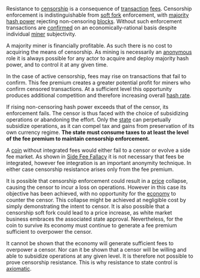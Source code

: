 Resistance to [censorship](Glossary#censorship) is a consequence of [transaction](Glossary#transaction) [fees](Glossary#fee). Censorship enforcement is indistinguishable from [soft fork](Glossary#soft-fork) enforcement, with [majority hash power](Glossary#majority-hash-power) rejecting non-censoring [blocks](Glossary#block). Without such enforcement transactions are [confirmed](Glossary#confirmation) on an economically-rational basis despite individual [miner](Glossary#miner) subjectivity.

A majority miner is financially profitable. As such there is no cost to acquiring the means of censorship. As mining is necessarily an [anonymous](Risk-Sharing-Principle) role it is always possible for any actor to acquire and deploy majority hash power, and to control it at any given time.

In the case of active censorship, fees may rise on transactions that fail to confirm. This fee premium creates a greater potential profit for miners who confirm censored transactions. At a sufficient level this opportunity produces additional competition and therefore increasing overall [hash rate](Glossary#hash-rate).

If rising non-censoring hash power exceeds that of the censor, its enforcement fails. The censor is thus faced with the choice of subsidizing operations or abandoning the effort. Only the [state](Glossary#state) can perpetually subsidize operations, as it can compel tax and gains from preservation of its own currency regime. **The state must consume taxes to at least the level of the fee premium to maintain censorship enforcement.**

A [coin](Glossary#coin) without integrated fees would either fail to a censor or evolve a side fee market. As shown in [Side Fee Fallacy](Side-Fee-Fallacy) it is not necessary that fees be integrated, however fee integration is an important anonymity technique. In either case censorship resistance arises only from the fee premium.

It is possible that censorship enforcement could result in a [price](Glossary#price) collapse, causing the censor to incur a loss on operations. However in this case its objective has been achieved, with no opportunity for the [economy](Glossary#economy) to counter the censor. This collapse might be achieved at negligible cost by simply demonstrating the intent to censor. It is also possible that a censorship soft fork could lead to a price increase, as white market business embraces the associated state approval. Nevertheless, for the coin to survive its economy must continue to generate a fee premium sufficient to overpower the censor.

It cannot be shown that the economy will generate sufficient fees to overpower a censor. Nor can it be shown that a censor will be willing and able to subsidize operations at any given level. It is therefore not possible to prove censorship resistance. This is why resistance to state control is [axiomatic](Axiom-of-Resistance).
